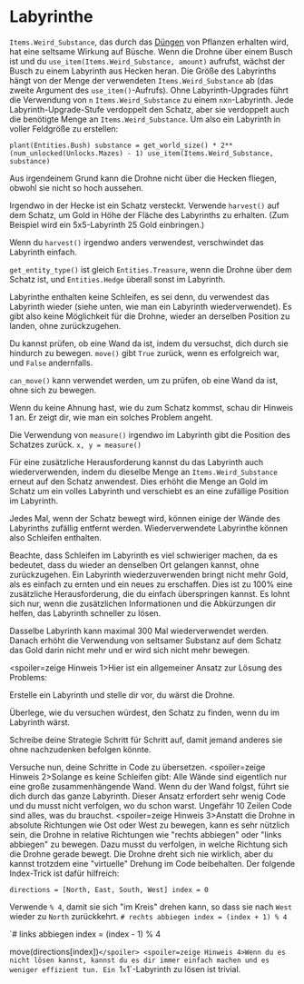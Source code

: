 # Labyrinthe
`Items.Weird_Substance`, das durch das [Düngen](docs/unlocks/fertilizer.md) von Pflanzen erhalten wird, hat eine seltsame Wirkung auf Büsche. Wenn die Drohne über einem Busch ist und du `use_item(Items.Weird_Substance, amount)` aufrufst, wächst der Busch zu einem Labyrinth aus Hecken heran.
Die Größe des Labyrinths hängt von der Menge der verwendeten `Items.Weird_Substance` ab (das zweite Argument des `use_item()`-Aufrufs).
Ohne Labyrinth-Upgrades führt die Verwendung von `n` `Items.Weird_Substance` zu einem `n`x`n`-Labyrinth. Jede Labyrinth-Upgrade-Stufe verdoppelt den Schatz, aber sie verdoppelt auch die benötigte Menge an `Items.Weird_Substance`.
Um also ein Labyrinth in voller Feldgröße zu erstellen:

`plant(Entities.Bush)
substance = get_world_size() * 2**(num_unlocked(Unlocks.Mazes) - 1)
use_item(Items.Weird_Substance, substance)`


Aus irgendeinem Grund kann die Drohne nicht über die Hecken fliegen, obwohl sie nicht so hoch aussehen.

Irgendwo in der Hecke ist ein Schatz versteckt. Verwende `harvest()` auf dem Schatz, um Gold in Höhe der Fläche des Labyrinths zu erhalten. (Zum Beispiel wird ein 5x5-Labyrinth 25 Gold einbringen.)

Wenn du `harvest()` irgendwo anders verwendest, verschwindet das Labyrinth einfach.

`get_entity_type()` ist gleich `Entities.Treasure`, wenn die Drohne über dem Schatz ist, und `Entities.Hedge` überall sonst im Labyrinth.

Labyrinthe enthalten keine Schleifen, es sei denn, du verwendest das Labyrinth wieder (siehe unten, wie man ein Labyrinth wiederverwendet). Es gibt also keine Möglichkeit für die Drohne, wieder an derselben Position zu landen, ohne zurückzugehen.

Du kannst prüfen, ob eine Wand da ist, indem du versuchst, dich durch sie hindurch zu bewegen.
`move()` gibt `True` zurück, wenn es erfolgreich war, und `False` andernfalls.

`can_move()` kann verwendet werden, um zu prüfen, ob eine Wand da ist, ohne sich zu bewegen.

Wenn du keine Ahnung hast, wie du zum Schatz kommst, schau dir Hinweis 1 an. Er zeigt dir, wie man ein solches Problem angeht.

Die Verwendung von `measure()` irgendwo im Labyrinth gibt die Position des Schatzes zurück.
`x, y = measure()`

Für eine zusätzliche Herausforderung kannst du das Labyrinth auch wiederverwenden, indem du dieselbe Menge an `Items.Weird_Substance` erneut auf den Schatz anwendest.
Dies erhöht die Menge an Gold im Schatz um ein volles Labyrinth und verschiebt es an eine zufällige Position im Labyrinth.

Jedes Mal, wenn der Schatz bewegt wird, können einige der Wände des Labyrinths zufällig entfernt werden. Wiederverwendete Labyrinthe können also Schleifen enthalten.

Beachte, dass Schleifen im Labyrinth es viel schwieriger machen, da es bedeutet, dass du wieder an denselben Ort gelangen kannst, ohne zurückzugehen.
Ein Labyrinth wiederzuverwenden bringt nicht mehr Gold, als es einfach zu ernten und ein neues zu erschaffen.
Dies ist zu 100% eine zusätzliche Herausforderung, die du einfach überspringen kannst.
Es lohnt sich nur, wenn die zusätzlichen Informationen und die Abkürzungen dir helfen, das Labyrinth schneller zu lösen.

Dasselbe Labyrinth kann maximal 300 Mal wiederverwendet werden. Danach erhöht die Verwendung von seltsamer Substanz auf dem Schatz das Gold darin nicht mehr und er wird sich nicht mehr bewegen.

<spoiler=zeige Hinweis 1>Hier ist ein allgemeiner Ansatz zur Lösung des Problems:

Erstelle ein Labyrinth und stelle dir vor, du wärst die Drohne.

Überlege, wie du versuchen würdest, den Schatz zu finden, wenn du im Labyrinth wärst.

Schreibe deine Strategie Schritt für Schritt auf, damit jemand anderes sie ohne nachzudenken befolgen könnte.

Versuche nun, deine Schritte in Code zu übersetzen.
</spoiler>
<spoiler=zeige Hinweis 2>Solange es keine Schleifen gibt: Alle Wände sind eigentlich nur eine große zusammenhängende Wand. Wenn du der Wand folgst, führt sie dich durch das ganze Labyrinth.
Dieser Ansatz erfordert sehr wenig Code und du musst nicht verfolgen, wo du schon warst. Ungefähr 10 Zeilen Code sind alles, was du brauchst.</spoiler>
<spoiler=zeige Hinweis 3>Anstatt die Drohne in absolute Richtungen wie Ost oder West zu bewegen, kann es sehr nützlich sein, die Drohne in relative Richtungen wie "rechts abbiegen" oder "links abbiegen" zu bewegen. Dazu musst du verfolgen, in welche Richtung sich die Drohne gerade bewegt. Die Drohne dreht sich nie wirklich, aber du kannst trotzdem eine "virtuelle" Drehung im Code beibehalten.
Der folgende Index-Trick ist dafür hilfreich:

`directions = [North, East, South, West]
index = 0`

Verwende `% 4`, damit sie sich "im Kreis" drehen kann, so dass sie nach `West` wieder zu `North` zurückkehrt.
`# rechts abbiegen
index = (index + 1) % 4`

`# links abbiegen
index = (index - 1) % 4

move(directions[index])`</spoiler>
<spoiler=zeige Hinweis 4>Wenn du es nicht lösen kannst, kannst du es dir immer einfach machen und es weniger effizient tun.
Ein `1`x`1`-Labyrinth zu lösen ist trivial.</spoiler>